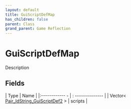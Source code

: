 ```yaml
---
layout: default
title: GuiScriptDefMap
has_children: false
parent: Class
grand_parent: Game Reflection
---
```

# GuiScriptDefMap
Description 

## Fields
| Type | Name |
|:------------ - | : -------------- |
| Vector< [Pair_IdString_GuiScriptDef2](game-reflection/classes/pair__id_string__gui_script_def2.md) > | scripts |
